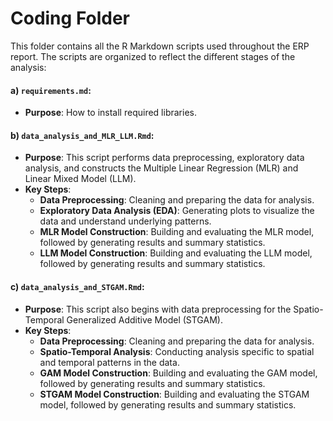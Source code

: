 # Coding Folder

This folder contains all the R Markdown scripts used throughout the ERP report. The scripts are organized to reflect the different stages of the analysis:

#### **a) `requirements.md`**:
   - **Purpose**: How to install required libraries.

#### **b) `data_analysis_and_MLR_LLM.Rmd`**:
   - **Purpose**: This script performs data preprocessing, exploratory data analysis, and constructs the Multiple Linear Regression (MLR) and Linear Mixed Model (LLM).
   - **Key Steps**:
     - **Data Preprocessing**: Cleaning and preparing the data for analysis.
     - **Exploratory Data Analysis (EDA)**: Generating plots to visualize the data and understand underlying patterns.
     - **MLR Model Construction**: Building and evaluating the MLR model, followed by generating results and summary statistics.
     - **LLM Model Construction**: Building and evaluating the LLM model, followed by generating results and summary statistics.

#### **c) `data_analysis_and_STGAM.Rmd`**:
   - **Purpose**: This script also begins with data preprocessing for the Spatio-Temporal Generalized Additive Model (STGAM).
   - **Key Steps**:
     - **Data Preprocessing**: Cleaning and preparing the data for analysis.
     - **Spatio-Temporal Analysis**: Conducting analysis specific to spatial and temporal patterns in the data.
     - **GAM Model Construction**: Building and evaluating the GAM model, followed by generating results and summary statistics.
     - **STGAM Model Construction**: Building and evaluating the STGAM model, followed by generating results and summary statistics.

